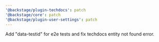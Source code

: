 ```yaml
---
'@backstage/plugin-techdocs': patch
'@backstage/core': patch
'@backstage/plugin-user-settings': patch
---
```


Add "data-testid" for e2e tests and fix techdocs entity not found error.
